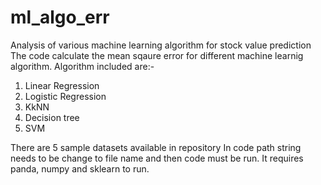 # ml_algo_err
Analysis of various machine learning algorithm for stock value prediction
The code calculate the mean sqaure error for different machine learnig algorithm.
Algorithm included are:- 
1. Linear Regression
2. Logistic Regression
3. KkNN
4. Decision tree
5. SVM

There are 5 sample datasets available in repository
In code path string needs to be change to file name and then code must be run.
It requires panda, numpy and sklearn to run.
